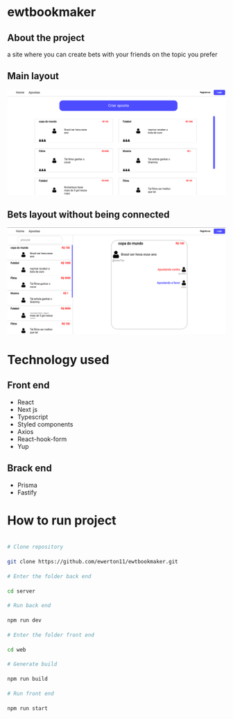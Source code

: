 # ewtbookmaker

## About the project

a site where you can create bets with your friends on the topic you prefer

## Main layout

![alt text](https://github.com/ewerton11/assets/blob/main/ewtbookmaker/bookmakerhome.png)

## Bets layout without being connected

![alt text](https://github.com/ewerton11/assets/blob/main/ewtbookmaker/bookmakerbets.png)

# Technology used

## Front end

- React
- Next js
- Typescript
- Styled components
- Axios
- React-hook-form
- Yup

## Brack end

- Prisma
- Fastify

# How to run project

```bash

# Clone repository

git clone https://github.com/ewerton11/ewtbookmaker.git

# Enter the folder back end

cd server

# Run back end

npm run dev

# Enter the folder front end

cd web

# Generate build

npm run build

# Run front end

npm run start
